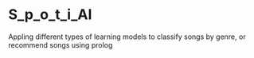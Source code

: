 # S_p_o_t_i_AI
Appling different types of learning models to classify songs by genre, or recommend songs using prolog
